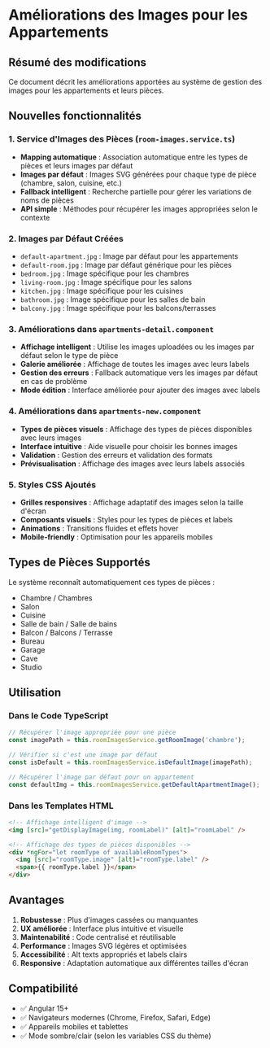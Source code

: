 # Améliorations des Images pour les Appartements

## Résumé des modifications

Ce document décrit les améliorations apportées au système de gestion des images pour les appartements et leurs pièces.

## Nouvelles fonctionnalités

### 1. Service d'Images des Pièces (`room-images.service.ts`)
- **Mapping automatique** : Association automatique entre les types de pièces et leurs images par défaut
- **Images par défaut** : Images SVG générées pour chaque type de pièce (chambre, salon, cuisine, etc.)
- **Fallback intelligent** : Recherche partielle pour gérer les variations de noms de pièces
- **API simple** : Méthodes pour récupérer les images appropriées selon le contexte

### 2. Images par Défaut Créées
- `default-apartment.jpg` : Image par défaut pour les appartements
- `default-room.jpg` : Image par défaut générique pour les pièces
- `bedroom.jpg` : Image spécifique pour les chambres
- `living-room.jpg` : Image spécifique pour les salons
- `kitchen.jpg` : Image spécifique pour les cuisines
- `bathroom.jpg` : Image spécifique pour les salles de bain
- `balcony.jpg` : Image spécifique pour les balcons/terrasses

### 3. Améliorations dans `apartments-detail.component`
- **Affichage intelligent** : Utilise les images uploadées ou les images par défaut selon le type de pièce
- **Galerie améliorée** : Affichage de toutes les images avec leurs labels
- **Gestion des erreurs** : Fallback automatique vers les images par défaut en cas de problème
- **Mode édition** : Interface améliorée pour ajouter des images avec labels

### 4. Améliorations dans `apartments-new.component`
- **Types de pièces visuels** : Affichage des types de pièces disponibles avec leurs images
- **Interface intuitive** : Aide visuelle pour choisir les bonnes images
- **Validation** : Gestion des erreurs et validation des formats
- **Prévisualisation** : Affichage des images avec leurs labels associés

### 5. Styles CSS Ajoutés
- **Grilles responsives** : Affichage adaptatif des images selon la taille d'écran
- **Composants visuels** : Styles pour les types de pièces et labels
- **Animations** : Transitions fluides et effets hover
- **Mobile-friendly** : Optimisation pour les appareils mobiles

## Types de Pièces Supportés

Le système reconnaît automatiquement ces types de pièces :
- Chambre / Chambres
- Salon
- Cuisine
- Salle de bain / Salle de bains
- Balcon / Balcons / Terrasse
- Bureau
- Garage
- Cave
- Studio

## Utilisation

### Dans le Code TypeScript
```typescript
// Récupérer l'image appropriée pour une pièce
const imagePath = this.roomImagesService.getRoomImage('chambre');

// Vérifier si c'est une image par défaut
const isDefault = this.roomImagesService.isDefaultImage(imagePath);

// Récupérer l'image par défaut pour un appartement
const defaultImg = this.roomImagesService.getDefaultApartmentImage();
```

### Dans les Templates HTML
```html
<!-- Affichage intelligent d'image -->
<img [src]="getDisplayImage(img, roomLabel)" [alt]="roomLabel" />

<!-- Affichage des types de pièces disponibles -->
<div *ngFor="let roomType of availableRoomTypes">
  <img [src]="roomType.image" [alt]="roomType.label" />
  <span>{{ roomType.label }}</span>
</div>
```

## Avantages

1. **Robustesse** : Plus d'images cassées ou manquantes
2. **UX améliorée** : Interface plus intuitive et visuelle
3. **Maintenabilité** : Code centralisé et réutilisable
4. **Performance** : Images SVG légères et optimisées
5. **Accessibilité** : Alt texts appropriés et labels clairs
6. **Responsive** : Adaptation automatique aux différentes tailles d'écran

## Compatibilité

- ✅ Angular 15+
- ✅ Navigateurs modernes (Chrome, Firefox, Safari, Edge)
- ✅ Appareils mobiles et tablettes
- ✅ Mode sombre/clair (selon les variables CSS du thème)
